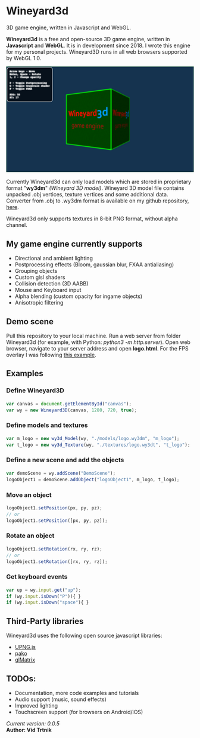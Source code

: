 # Wineyard3d
3D game engine, written in Javascript and WebGL. 

<b>Wineyard3d</b> is a free and open-source 3D game engine, written in <b>Javascript</b> and <b>WebGL</b>. 
It is in development since 2018. I wrote this engine for my personal projects.
Wineyard3D runs in all web browsers supported by WebGL 1.0.

![Alt text](/screenshots/wineyard3d_logo_scr.jpg?raw=true "Wineyard3d Logo Scene")

Currently Wineyard3d can only load models which are stored in proprietary format "<b>wy3dm</b>" <i>(Wineyard 3D model)</i>. Wineyard 3D model file contains unpacked .obj vertices, texture vertices and some additional data. Converter from .obj to .wy3dm format is available on my github repository, [here](https://github.com/vidtrtnik/c2wy3dm).

Wineyard3d only supports textures in 8-bit PNG format, without alpha channel.

## My game engine currently supports
- Directional and ambient lighting
- Postprocessing effects (Bloom, gaussian blur, FXAA antialiasing)
- Grouping objects
- Custom glsl shaders
- Collision detection (3D AABB)
- Mouse and Keyboard input
- Alpha blending (custom opacity for ingame objects)
- Anisotropic filtering

## Demo scene
Pull this repository to your local machine. Run a web server from folder Wineyard3d (for example, with Python: <i>python3 -m http.server</i>). Open web browser, navigate to your server address and open <b>logo.html</b>. For the FPS overlay I was following [this example](https://webglfundamentals.org/webgl/lessons/webgl-text-html.html).

## Examples
### Define Wineyard3D
```javascript
var canvas = document.getElementById("canvas");
var wy = new Wineyard3D(canvas, 1280, 720, true);
```
### Define models and textures
```javascript
var m_logo = new wy3d_Model(wy, "./models/logo.wy3dm", "m_logo");
var t_logo = new wy3d_Texture(wy, "./textures/logo.wy3dt", "t_logo");
```

### Define a new scene and add the objects
```javascript
var demoScene = wy.addScene("DemoScene");
logoObject1 = demoScene.addObject("logoObject1", m_logo, t_logo);
```

### Move an object
```javascript
logoObject1.setPosition(px, py, pz);
// or
logoObject1.setPosition([px, py, pz]);
```

### Rotate an object
```javascript
logoObject1.setRotation(rx, ry, rz);
// or
logoObject1.setRotation([rx, ry, rz]);
```

### Get keyboard events
```javascript
var up = wy.input.get("up");
if (wy.input.isDown("P")){ }
if (wy.input.isDown("space"){ }
```

## Third-Party libraries
Wineyard3d uses the following open source javascript libraries:
- [UPNG.js](https://github.com/photopea/UPNG.js)
- [pako](https://github.com/nodeca/pako)
- [glMatrix](http://glmatrix.net)


## TODOs:
- Documentation, more code examples and tutorials
- Audio support (music, sound effects)
- Improved lighting
- Touchscreen support (for browsers on Android/iOS)


<i>Current version: 0.0.5</i>  
<b>Author: Vid Trtnik<b>
